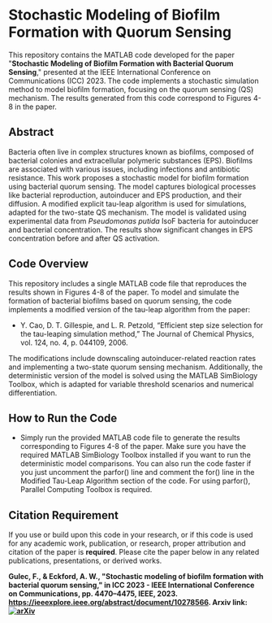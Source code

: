 # **Stochastic Modeling of Biofilm Formation with Quorum Sensing**

This repository contains the MATLAB code developed for the paper "**Stochastic Modeling of Biofilm Formation with Bacterial Quorum Sensing**," presented at the IEEE International Conference on Communications (ICC) 2023. The code implements a stochastic simulation method to model biofilm formation, focusing on the quorum sensing (QS) mechanism. The results generated from this code correspond to Figures 4-8 in the paper.

## **Abstract**

Bacteria often live in complex structures known as biofilms, composed of bacterial colonies and extracellular polymeric substances (EPS). Biofilms are associated with various issues, including infections and antibiotic resistance. This work proposes a stochastic model for biofilm formation using bacterial quorum sensing. The model captures biological processes like bacterial reproduction, autoinducer and EPS production, and their diffusion. A modified explicit tau-leap algorithm is used for simulations, adapted for the two-state QS mechanism. The model is validated using experimental data from *Pseudomonas putida* IsoF bacteria for autoinducer and bacterial concentration. The results show significant changes in EPS concentration before and after QS activation.

## **Code Overview**

This repository includes a single MATLAB code file that reproduces the results shown in Figures 4-8 of the paper. To model and simulate the formation of bacterial biofilms based on quorum sensing, the code implements a modified version of the tau-leap algorithm from the paper:

- Y. Cao, D. T. Gillespie, and L. R. Petzold, “Efficient step size selection for the tau-leaping simulation method,” The Journal of Chemical Physics, vol. 124, no. 4, p. 044109, 2006.

The modifications include downscaling autoinducer-related reaction rates and implementing a two-state quorum sensing mechanism. Additionally, the deterministic version of the model is solved using the MATLAB SimBiology Toolbox, which is adapted for variable threshold scenarios and numerical differentiation.

## **How to Run the Code**

- Simply run the provided MATLAB code file to generate the results corresponding to Figures 4-8 of the paper. Make sure you have the required MATLAB SimBiology Toolbox installed if you want to run the deterministic model comparisons. You can also run the code faster if you just uncomment the parfor() line and comment the for() line in the Modified Tau-Leap Algorithm section of the code. For using parfor(), Parallel Computing Toolbox is required.

## **Citation Requirement**

If you use or build upon this code in your research, or if this code is used for any academic work, publication, or research, proper attribution and citation of the paper is **required**. Please cite the paper below in any related publications, presentations, or derived works.

**Gulec, F., & Eckford, A. W., "Stochastic modeling of biofilm formation with bacterial quorum sensing," in ICC 2023 - IEEE International Conference on Communications, pp. 4470–4475, IEEE, 2023. https://ieeexplore.ieee.org/abstract/document/10278566. Arxiv link: [![arXiv](https://img.shields.io/badge/arXiv-2212.06269-b31b1b.svg)](https://arxiv.org/abs/2212.06269)**
